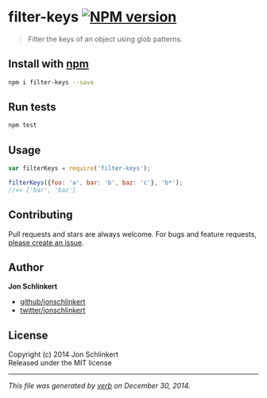 # filter-keys [![NPM version](https://badge.fury.io/js/filter-keys.svg)](http://badge.fury.io/js/filter-keys)

> Filter the keys of an object using glob patterns.

## Install with [npm](npmjs.org)

```bash
npm i filter-keys --save
```

## Run tests

```bash
npm test
```

## Usage

```js
var filterKeys = require('filter-keys');

filterKeys({foo: 'a', bar: 'b', baz: 'c'}, 'b*');
//=> ['bar', 'baz']
```

## Contributing
Pull requests and stars are always welcome. For bugs and feature requests, [please create an issue][issues].

## Author

**Jon Schlinkert**
 
+ [github/jonschlinkert](https://github.com/jonschlinkert)
+ [twitter/jonschlinkert](http://twitter.com/jonschlinkert) 

## License
Copyright (c) 2014 Jon Schlinkert  
Released under the MIT license

***

_This file was generated by [verb](https://github.com/assemble/verb) on December 30, 2014._

[issues]: https://github.com/jonschlinkert/filter-keys/issues